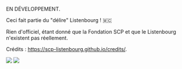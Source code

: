 EN DÉVELOPPEMENT.

Ceci fait partie du "délire" Listenbourg ! 🇲🇨

Rien d'officiel, étant donné que la Fondation SCP et que le Listenbourg n'existent pas réellement.

Crédits : https://scp-listenbourg.github.io/credits/.

<img src="https://img.shields.io/badge/-HTML5-E34F26?style=flat&logo=html5&logoColor=white&link=https://github.com/SCP-Listenbourge=true"/>

<img src="https://img.shields.io/github/stars/SCP-Listenbourg/scp-listenbourg.github.io?style=flat-square&logo=github&logoColor=white&label=stars&color=181717"/>
